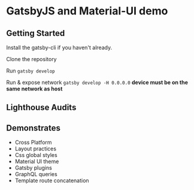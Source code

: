 # GatsbyJS and Material-UI demo

## Getting Started

Install the gatsby-cli if you haven't already.

Clone the repository

Run `gatsby develop`

Run & expose network `gatsby develop -H 0.0.0.0` **device must be on the same network as host**

## Lighthouse Audits

## Demonstrates

* Cross Platform
* Layout practices
* Css global styles
* Material UI theme
* Gatsby plugins
* GraphQL queries
* Template route concatenation
